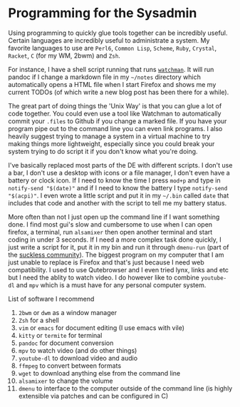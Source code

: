 <link rel="stylesheet" href="index.css"/>

Programming for the Sysadmin
===============================

Using programming to quickly glue tools together can be incredibly useful.
Certain languages are incredibly useful to administrate a system. My favorite
languages to use are `Perl6`, `Common Lisp`, `Scheme`, `Ruby`, `Crystal`,
`Racket`, `C` (for my WM, 2bwm) and `Zsh`.

For instance, I have a shell script running that runs
[`watchman`](https://github.com/facebook/watchman). It will run pandoc if I
change a markdown file in my `~/notes` directory which automatically opens a
HTML file when I start Firefox and shows me my current TODOs (of which write a
new blog post has been there for a while).

The great part of doing things the 'Unix Way' is that you can glue a lot of code
together. You could even use a tool like Watchman to automatically commit your
`.files` to Github if you change a marked file. If you have your program pipe
out to the command line you can even link programs. I also heavily suggest
trying to manage a system in a virtual machine to try making things more
lightweight, especially since you could break your system trying to do script it
if you don't know what you're doing.

I've basically replaced most parts of the DE with different scripts. I don't use
a bar, I don't use a desktop with icons or a file manager, I don't even have a
battery or clock icon. If I need to know the time I press `mod+p` and type in
`notify-send "$(date)"` and if I need to know the battery I type `notify-send
"$(acpi)"`. I even wrote a little script and put it in my `~/.bin` called `date`
that includes that code and another with the script to tell me my battery
status.

More often than not I just open up the command line if I want something done. I
find most gui's slow and cumbersome to use when I can open firefox, a terminal,
run `alsamixer` then open another terminal and start coding in under 3 seconds.
If I need a more complex task done quickly, I just write a script for it, put it
in my bin and run it through `dmenu-run` (part of the [suckless
community](http://suckless.org/)). The biggest program on my computer that I am
just unable to replace is Firefox and that's just because I need web
compatibility. I used to use Qutebrowser and I even tried lynx, links and etc
but I need the ablity to watch video. I do however like to combine `youtube-dl`
and `mpv` which is a must have for any personal computer system.

List of software I recommend
1. `2bwm` or `dwm` as a window manager
2. `Zsh` for a shell
3. `vim` or `emacs` for document editing (I use emacs with vile)
4. `kitty` or `termite` for terminal
5. `pandoc` for document conversion
6. `mpv` to watch video (and do other things)
7. `youtube-dl` to download video and audio
8. `ffmpeg` to convert between formats
9. `wget` to download anything else from the command line
10. `alsamixer` to change the volume
11. `dmenu` to interface to the computer outside of the command line (is highly
    extensible via patches and can be configured in C)
